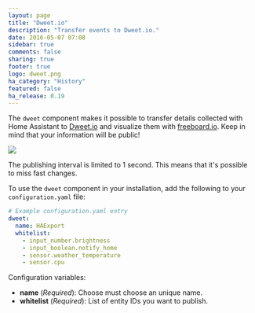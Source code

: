 ```yaml
---
layout: page
title: "Dweet.io"
description: "Transfer events to Dweet.io."
date: 2016-05-07 07:08
sidebar: true
comments: false
sharing: true
footer: true
logo: dweet.png
ha_category: "History"
featured: false
ha_release: 0.19
---
```


The `dweet` component makes it possible to transfer details collected with Home Assistant to [Dweet.io](http://dweet.io/) and visualize them with [freeboard.io](https://freeboard.io). Keep in mind that your information will be public!

<p class='img'>
  <img src='{{site_root}}/images/screenshots/dweet-freeboard.png' />
</p>


<p class='note warning'>
  The publishing interval is limited to 1 second. This means that it's possible to miss fast changes.
</p>

To use the `dweet` component in your installation, add the following to your `configuration.yaml` file:

```yaml
# Example configuration.yaml entry
dweet:
  name: HAExport
  whitelist:
    - input_number.brightness
    - input_boolean.notify_home
    - sensor.weather_temperature
    - sensor.cpu
```

Configuration variables:

- **name** (*Required*): Choose must choose an unique name.
- **whitelist** (*Required*): List of entity IDs you want to publish.

